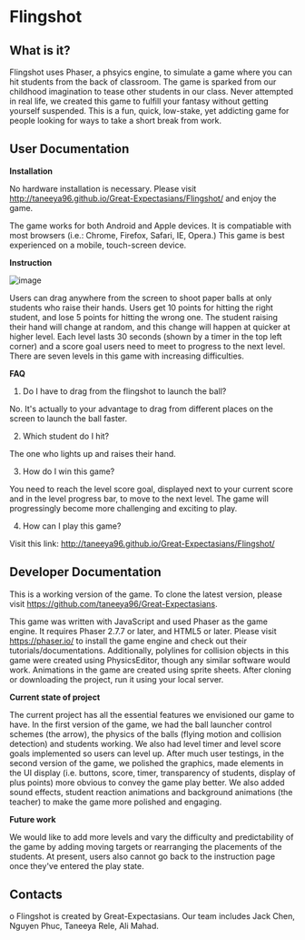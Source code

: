 # Flingshot

What is it?
-----------

Flingshot uses Phaser, a phsyics engine, to simulate a game where you can hit students from the back of classroom. The game is sparked from our childhood imagination to tease other students in our class. Never attempted in real life, we created this game to fulfill your fantasy without getting yourself suspended. This is a fun, quick, low-stake, yet addicting game for people looking for ways to take a short break from work.

User Documentation
----------------------

**Installation**

No hardware installation is necessary. Please visit http://taneeya96.github.io/Great-Expectasians/Flingshot/ and enjoy the game.

The game works for both Android and Apple devices. It is compatiable with most browsers (i.e.: Chrome, Firefox, Safari, IE, Opera.) This game is best experienced on a mobile, touch-screen device.

**Instruction**

![image](https://github.com/taneeya96/Great-Expectasians/blob/master/Flingshot/assets/images/READMEinstructionpage.JPG?raw=true "Instruction Page")

Users can drag anywhere from the screen to shoot paper balls at only students who raise their hands. Users get 10 points for hitting the right student, and lose 5 points for hitting the wrong one. The student raising their hand will change at random, and this change will happen at quicker at higher level. Each level lasts 30 seconds (shown by a timer in the top left corner) and a score goal users need to meet to progress to the next level. There are seven levels in this game with increasing difficulties. 

**FAQ**

1. Do I have to drag from the flingshot to launch the ball?

No. It's actually to your advantage to drag from different places on the screen to launch the ball faster.

2. Which student do I hit?

The one who lights up and raises their hand.

3. How do I win this game?

You need to reach the level score goal, displayed next to your current score and in the level progress bar, to move to the next level. The game will progressingly become more challenging and exciting to play. 

4. How can I play this game?

Visit this link: http://taneeya96.github.io/Great-Expectasians/Flingshot/

Developer Documentation
-----------------------

This is a working version of the game. To clone the latest version, please visit https://github.com/taneeya96/Great-Expectasians. 

This game was written with JavaScript and used Phaser as the game engine. It requires Phaser 2.7.7 or later, and HTML5 or later. Please visit https://phaser.io/ to install the game engine and check out their tutorials/documentations. Additionally, polylines for collision objects in this game were created using PhysicsEditor, though any similar software would work. Animations in the game are created using sprite sheets. After cloning or downloading the project, run it using your local server. 

**Current state of project**

The current project has all the essential features we envisioned our game to have. In the first version of the game, we had the ball launcher control schemes (the arrow), the physics of the balls (flying motion and collision detection) and students working. We also had level timer and level score goals implemented so users can level up. After much user testings, in the second version of the game, we polished the graphics, made elements in the UI display (i.e. buttons, score, timer, transparency of students, display of plus points) more obvious to convey the game play better. We also added sound effects, student reaction animations and background animations (the teacher) to make the game more polished and engaging.

**Future work**

We would like to add more levels and vary the difficulty and predictability of the game by adding moving targets or rearranging the placements of the students. At present, users also cannot go back to the instruction page once they've entered the play state.


Contacts
--------

o Flingshot is created by Great-Expectasians. Our team includes Jack Chen, Nguyen Phuc, Taneeya Rele, Ali Mahad.
